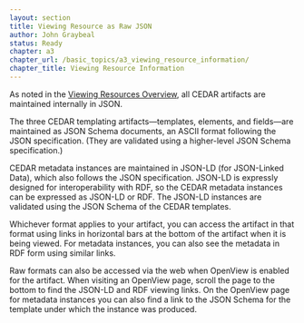 ```yaml
---
layout: section
title: Viewing Resource as Raw JSON
author: John Graybeal
status: Ready
chapter: a3
chapter_url: /basic_topics/a3_viewing_resource_information/
chapter_title: Viewing Resource Information
---
```


As noted in the [Viewing Resources Overview](https://metadatacenter.github.io/cedar-manual/sections/a3/1_viewing_resources_overview/), 
all CEDAR artifacts are maintained internally in JSON.

The three CEDAR templating artifacts—templates, elements, and fields—are maintained
as JSON Schema documents, an ASCII format following the JSON specification. 
(They are validated using a higher-level JSON Schema specification.)

CEDAR metadata instances are maintained in JSON-LD (for JSON-Linked Data), 
which also follows the JSON specification. 
JSON-LD is expressly designed for interoperability with RDF, 
so the CEDAR metadata instances can be expressed as JSON-LD or RDF.
The JSON-LD instances are validated using the JSON Schema of the CEDAR templates.

Whichever format applies to your artifact, you can access the artifact in that format  using links in horizontal bars at the bottom of the artifact when it is being viewed.
For metadata instances, you can also see the metadata in RDF form using similar links.

Raw formats can also be accessed via the web when OpenView is enabled for the artifact. When visiting an OpenView page, scroll the page to the bottom to find the JSON-LD and RDF viewing links. 
On the OpenView page for metadata instances you can also find a link to the JSON Schema for the template under which the instance was produced.